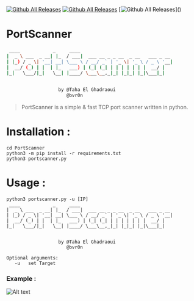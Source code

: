 [![Github All Releases](https://img.shields.io/badge/PortScanner%20-V1.0-green)]()
[![Github All Releases](https://img.shields.io/badge/Support-python%203.7%2F3.8%20%2B-brightgreen)]()
[![Github All Releases](https://img.shields.io/twitter/follow/bvr0n___)]()

# PortScanner

```bash
 ____            _     ____                                  
|  _ \ ___  _ __| |_  / ___|  ___ __ _ _ __  _ __   ___ _ __ 
| |_) / _ \| '__| __| \___ \ / __/ _` | '_ \| '_ \ / _ \ '__|
|  __/ (_) | |  | |_   ___) | (_| (_| | | | | | | |  __/ |   
|_|   \___/|_|   \__| |____/ \___\__,_|_| |_|_| |_|\___|_|   
                                                             

                   by @Taha El Ghadraoui
                      @bvr0n
```

> PortScanner is a simple & fast TCP port scanner written in python.

# Installation :

```
cd PortScanner
python3 -m pip install -r requirements.txt
python3 portscanner.py
```

# Usage :
```
python3 portscanner.py -u [IP]
 ____            _     ____                                  
|  _ \ ___  _ __| |_  / ___|  ___ __ _ _ __  _ __   ___ _ __ 
| |_) / _ \| '__| __| \___ \ / __/ _` | '_ \| '_ \ / _ \ '__|
|  __/ (_) | |  | |_   ___) | (_| (_| | | | | | | |  __/ |   
|_|   \___/|_|   \__| |____/ \___\__,_|_| |_|_| |_|\___|_|   
                                                             

                   by @Taha El Ghadraoui
                      @bvr0n 

Optional arguments:
   -u   set Target
```
### Example :

![Alt text](https://raw.githubusercontent.com/bvr0n/PortScanner/main/demo/demo.gif)
